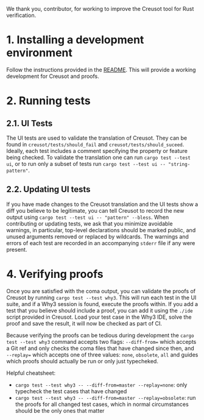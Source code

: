 We thank you, contributor, for working to improve the Creusot tool for Rust verification.

# 1. Installing a development environment

Follow the instructions provided in the [README](./README.md). This will provide a working development for Creusot and proofs.

# 2. Running tests

## 2.1. UI Tests

The UI tests are used to validate the translation of Creusot. They can be found in `creusot/tests/should_fail` and `creusot/tests/should_suceed`.
Ideally, each test includes a comment specifying the property or feature being checked.
To validate the translation one can run `cargo test --test ui`, or to run only a subset of tests run `cargo test --test ui -- "string-pattern"`.

## 2.2. Updating UI tests

If you have made changes to the Creusot translation and the UI tests show a diff you believe to be legitimate, you can tell Creusot to record the new output using `cargo test --test ui -- "pattern" --bless`.
When contributing or updating tests, we ask that you minimize avoidable warnings, in particular, top-level declarations should be marked public, and unused arguments removed or replaced by wildcards.
The warnings and errors of each test are recorded in an accompanying `stderr` file if any were present.

# 4. Verifying proofs

Once you are satisfied with the coma output, you can validate the proofs of Creusot by running `cargo test --test why3`. This will run each test in the UI suite, and if a Why3 session is found, execute the proofs within.
If you add a test that you believe should include a proof, you can add it using the `./ide` script provided in Creusot.
Load your test case in the Why3 IDE, solve the proof and save the result, it will now be checked as part of CI.

Because verifying the proofs can be tedious during development the `cargo test --test why3` command accepts two flags: `--diff-from=` which accepts a Git ref and only checks the coma files that have changed since then, and `--replay=` which accepts one of three values: `none`, `obsolete`, `all` and guides which proofs should actually be run or only just typecheked.

Helpful cheatsheet:
- `cargo test --test why3 -- --diff-from=master --replay=none`: only typecheck the test cases that have changed
- `cargo test --test why3 -- --diff-from=master --replay=obsolete`: run the proofs for all changed test cases, which in normal circumstances should be the only ones that matter


